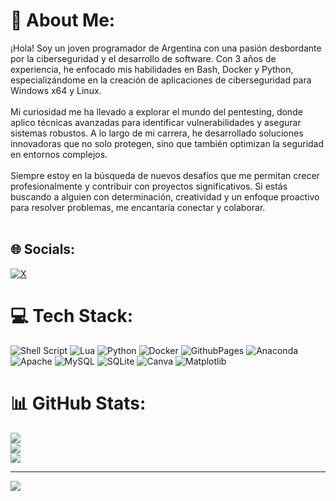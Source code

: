 # 💫 About Me:
¡Hola! Soy un joven programador de Argentina con una pasión desbordante por la ciberseguridad y el desarrollo de software. Con 3 años de experiencia, he enfocado mis habilidades en Bash, Docker y Python, especializándome en la creación de aplicaciones de ciberseguridad para Windows x64 y Linux.<br><br>Mi curiosidad me ha llevado a explorar el mundo del pentesting, donde aplico técnicas avanzadas para identificar vulnerabilidades y asegurar sistemas robustos. A lo largo de mi carrera, he desarrollado soluciones innovadoras que no solo protegen, sino que también optimizan la seguridad en entornos complejos.<br><br>Siempre estoy en la búsqueda de nuevos desafíos que me permitan crecer profesionalmente y contribuir con proyectos significativos. Si estás buscando a alguien con determinación, creatividad y un enfoque proactivo para resolver problemas, me encantaría conectar y colaborar.<br><br>


## 🌐 Socials:
[![X](https://img.shields.io/badge/X-black.svg?logo=X&logoColor=white)](https://x.com/https://x.com/OfficialHFATeam) 

# 💻 Tech Stack:
![Shell Script](https://img.shields.io/badge/shell_script-%23121011.svg?style=for-the-badge&logo=gnu-bash&logoColor=white) ![Lua](https://img.shields.io/badge/lua-%232C2D72.svg?style=for-the-badge&logo=lua&logoColor=white) ![Python](https://img.shields.io/badge/python-3670A0?style=for-the-badge&logo=python&logoColor=ffdd54) ![Docker](https://img.shields.io/badge/docker-%230db7ed.svg?style=for-the-badge&logo=docker&logoColor=white) ![GithubPages](https://img.shields.io/badge/github%20pages-121013?style=for-the-badge&logo=github&logoColor=white) ![Anaconda](https://img.shields.io/badge/Anaconda-%2344A833.svg?style=for-the-badge&logo=anaconda&logoColor=white) ![Apache](https://img.shields.io/badge/apache-%23D42029.svg?style=for-the-badge&logo=apache&logoColor=white) ![MySQL](https://img.shields.io/badge/mysql-4479A1.svg?style=for-the-badge&logo=mysql&logoColor=white) ![SQLite](https://img.shields.io/badge/sqlite-%2307405e.svg?style=for-the-badge&logo=sqlite&logoColor=white) ![Canva](https://img.shields.io/badge/Canva-%2300C4CC.svg?style=for-the-badge&logo=Canva&logoColor=white) ![Matplotlib](https://img.shields.io/badge/Matplotlib-%23ffffff.svg?style=for-the-badge&logo=Matplotlib&logoColor=black)
# 📊 GitHub Stats:
![](https://github-readme-stats.vercel.app/api?username=HeavyCoder&theme=dark&hide_border=false&include_all_commits=false&count_private=false)<br/>
![](https://github-readme-streak-stats.herokuapp.com/?user=HeavyCoder&theme=dark&hide_border=false)<br/>
![](https://github-readme-stats.vercel.app/api/top-langs/?username=HeavyCoder&theme=dark&hide_border=false&include_all_commits=false&count_private=false&layout=compact)

---
[![](https://visitcount.itsvg.in/api?id=HeavyCoder&icon=0&color=0)](https://visitcount.itsvg.in)

